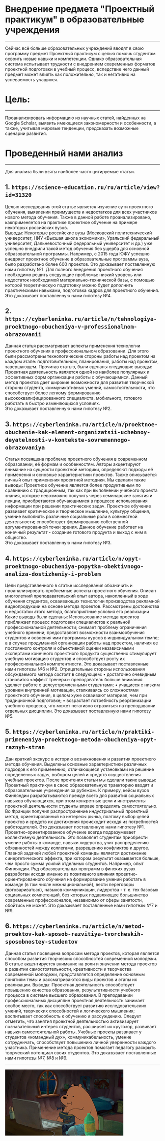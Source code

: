 # Внедрение предмета "Проектный практикум" в образовательные учреждения
____

Сейчас всё больше образовательных учреждений вводят в свою программу предмет Проектный практикум с целью помочь студентам освоить новые
навыки и компетенции. Однако образовательная система испытывает трудности с внедрением современных форматов проектной подготовки в
учебный процесс, вследствие чего данный предмет может влиять как положительно, так и негативно на успеваемость учащихся.

# Цель:
____

Проанализировать информацию из научных статей, найденных на Google Scholar, выявить имеющиеся закономерности и особенности, 
а также, учитывая мировые тенденции, предсказать возможные сценарии развития.

# Проведенный нами анализ
____

Для анализа были взяты наиболее часто цитируемые статьи.
## 1. `https://science-education.ru/ru/article/view?id=31320`
Целью исследования этой статье является изучение сути проектного обучения, выявлении преимуществ и недостатков для всех участников нового метода обучения. 
Также в данной работе проанализировано, какприменяется на практике проектное обучение на примере некоторых российских вузов.<br>
Выводы:
Некоторые российские вузы (Московский политехнический университет, НИУ «Высшая школа экономики», Уральский
федеральный университет, Дальневосточный федеральный университет и др.) уже успешно внедрили такой метод обучения 
без ущерба для основной образовательной программы. 
Например, с 2015 года ЮФУ успешно внедряет проектное обучение в образовательные программы вуза, было разработано более 600 проектов.
Это доказывает поставленную нами гипотезу №1.
Для полного внедрения проектного обучения необходимо решить следующие проблемы: 
низкий уровень или недостаток необходимой материально-технической базы, с помощью которой теоретическую
подготовку можно будет дополнить практическими навыками, подготовка кадров для проектного обучения.<br>
Это доказывает поставленную нами гипотезу №4.

## 2. `https://cyberleninka.ru/article/n/tehnologiya-proektnogo-obucheniya-v-professionalnom-obrazovanii`
Данная статья рассматривает аспекты применения технологии проектного обучения в профессиональном образовании.
Для этого были рассмотрены технологические стороны работы над проектом на каждом этапе: подготовительном, планирования, работы над проектом, завершающем.
Прочитав статью, были сделаны следующие выводы:
Проектная деятельность является одной из наиболее популярных и эффективных форм организации работы с обучающимися. 
Данный метод проектов дает широкие возможности для развития творческой стороны студента, коммуникативных умений, 
самостоятельности, что способствует более легкому формированию высококвалифицированного специалиста, мобильного, готового работать в быстро изменяющихся условиях.<br>
Это доказывает поставленную нами гипотезу №2.

## 3. `https://cyberleninka.ru/article/n/proektnoe-obuchenie-kak-element-organizatsii-uchebnoy-deyatelnosti-v-kontekste-sovremennogo-obrazovaniya`
Статья посвящена проблеме проектного обучения в современном образовании, её формам и особенностям. Авторы акцентируют
внимание на сущности проектной методики, определяют подходы её применения и основные характеристики проектов. 
Также описывается личный опыт применения проектной методики.
Мы сделали такие выводы:
Проектное обучение является более продуктивным по сравнению с традиционным, так как при выполнении учебного проекта знания,
которые невозможно получить через семинарские занятия и лекции, приобретаются обучающимися в процессе использования информации
при решении практических задач. Проектное обучение развивает критическое и творческое мышление, культуру общения, умение
выполнять различные социальные роли в совместной деятельности; способствует формированию собственной аргументированной точки
зрения. Данное обучение работает на конечный результат - создание готового продукта и выход с ним в общество.<br>
Это доказывает поставленную нами гипотезу №3.

## 4. `https://cyberleninka.ru/article/n/opyt-proektnogo-obucheniya-popytka-obektivnogo-analiza-dostizheniy-i-problem`
Цели представленного в статье исследования обозначить и проанализировать проблемные аспекты проектного обучения. 
Описан многолетний преподавательский опыт автора, накопленный в ходе обучения студентов, осваивающих технологии производства
рекламной видеопродукции на основе метода проектов. 
Рассмотрены достоинства и недостатки этого метода, благоприятные условия его реализации
Какие выводы были сделаны:
Использование метода проектов приближает процесс подготовки специалистов к реальной профессиональной деятельности; снимает
проблему ограничения учебного времени; предоставляет возможности взаимообучения студентов и освоения ими программы курсов в
индивидуальном темпе; а в случае продуманной организации работы над проектом, наличия ее постоянного контроля и объективной оценки
независимыми экспертами конечного проектного продукта существенно стимулирует учебную мотивацию студентов и
способствует росту их профессиональной компетентности.
Это доказывает поставленные нами гипотезы №6 и №2.
Отрицательные стороны использования обсуждаемого метода состоят в следующем:
• достаточно очевидным становится «эффект тренера»: преподаватель
больше внимания уделяет работе с целеустремленными студентами;
• учащиеся с низким уровнем внутренней мотивации, сталкиваясь со
сложностями проектного обучения, в целом хуже осваивают материал, чем при традиционной подготовке;
• возрастает потребность реорганизации учебного процесса, что может
негативно отразиться на преподавании отдельных дисциплин.
Это доказывает поставленную нами гипотезу №5.

## 5. `https://cyberleninka.ru/article/n/praktiki-primeneniya-proektnogo-metoda-obucheniya-opyt-raznyh-stran`
Дан краткий экскурс в историю возникновения и развития проектного метода обучения. 
Выделены основные характеристики различных подходов к его применению, отличающиеся установками на решение
определенных задач, выбором целей и средств осуществления учебных проектов.
После прочтения статьи мы сделали такие выводы:
Проектный практикум в свою образовательную траекторию вводят и образовательные учреждения за рубежом. К примеру, кейсы вузов
Финляндии разрабатываются прежде всего для развития социальных навыков обучающихся, при этом конкретные цели и инструменты
проектной деятельности студенты вправе определять самостоятельно. Во Франции получил распространение индустриальный проектный
метод, ориентированный на интересы рынка, поэтому выбор целей проектов и средств их достижения происходит исходя из потребностей работодателей.
Это доказывает поставленную нами гипотезу №1.
Проектно-ориентированное обучение всегда подразумевает коллективную деятельность. Это позволяет студентам приобрести
умение работы в команде, навыки лидерства, учит распределению обязанностей между коллегами, разрешению конфликтов и другое.
Главной задачей любой проектной команды является достижение синергетического эффекта, при котором результат оказывается больше,
чем просто сумма усилий отдельных студентов. 
Например, опыт Финляндии. Ряд образовательных программ в финских вузах разработан исходя именно из позитивного влияния проектно-
ориентированного обучения на формирование умений работать в команде (в том числе межнациональной), вести переговоры
(договариваться), навыков коммуникации, лидерства - т. е. тех базовых социальных компетенций, без которых подавляющее большинство
современных профессионалов, независимо от сферы занятости, обойтись не может.
Это доказывает поставленные нами гипотезы №7 и №9.

## 6. `https://cyberleninka.ru/article/n/metod-proektov-kak-sposob-razvitiya-tvorcheskih-sposobnostey-studentov`
Данная статья посвящена вопросам метода проектов, которая является способом развития творческих способностей современной молодежи. 
В статье акцентируется внимание на роли и значении метода проектов в развитии самостоятельности, креативности и творчества современной
молодежи, представляется определение основным понятиям темы и рассматриваются виды проектов и этапы их реализации.
Выводы:
Проектная деятельность способствует повышению качества образования, результативности учебного процесса в системе высшего
образования. В преподавании профессиональных дисциплин проектная деятельность занимает особое место, так как способствует развитию
исследовательских умений, творческих способностей и логического мышления; воспитывает способность к обучению и рассуждению.
Следует отметить, что занятия проектной деятельностью активизирует познавательный интерес студентов, расширяет их кругозор, развивает
навыки самостоятельной работы. Учебные проекты развивает у студентов «командный дух», коммуникабельность, умение
сотрудничать, способствует повышению личной уверенности каждого участника. 
Применение метода проектов помогает педагогу раскрыть творческий потенциал своих студентов.
Это доказывает поставленные нами гипотезы №7, №8 и №9.
____

<img src="https://github.com/darsaveli/Mariam/blob/main/1479814528_webarebears.gif" width="385px" align="center">